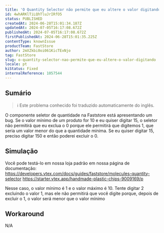 ```yaml
---
title: 'O Quantity Selector não permite que eu altere o valor digitando'
id: 4whARKlTiLQhTluJrIRfO5
status: PUBLISHED
createdAt: 2024-06-28T15:01:34.187Z
updatedAt: 2024-07-05T16:17:08.672Z
publishedAt: 2024-07-05T16:17:08.672Z
firstPublishedAt: 2024-06-28T15:01:35.225Z
contentType: knownIssue
productTeam: FastStore
author: 2mXZkbi0oi061KicTExNjo
tag: FastStore
slug: o-quantity-selector-nao-permite-que-eu-altere-o-valor-digitando
locale: pt
kiStatus: Fixed
internalReference: 1057544
---
```


## Sumário

>ℹ️ Este problema conhecido foi traduzido automaticamente do inglês.


O componente seletor de quantidade na Faststore está apresentando um bug. Se o valor mínimo de um produto for 10 e eu quiser digitar 15, o seletor não permitirá que eu exclua o 0 porque ele permitirá que digitemos 1, que seria um valor menor do que a quantidade mínima. Se eu quiser digitar 15, preciso digitar 150 e então poderei excluir o 0.

## Simulação


Você pode testá-lo em nossa loja padrão em nossa página de documentação:
https://developers.vtex.com/docs/guides/faststore/molecules-quantity-selector
https://starter.vtex.app/handmade-plastic-chips-9009169/p

Nesse caso, o valor mínimo é 1 e o valor máximo é 10.
Tente digitar 2 excluindo o valor 1, mas ele não permitirá que você digite porque, depois de excluir o 1, o valor será menor que o valor mínimo

## Workaround


N/A





